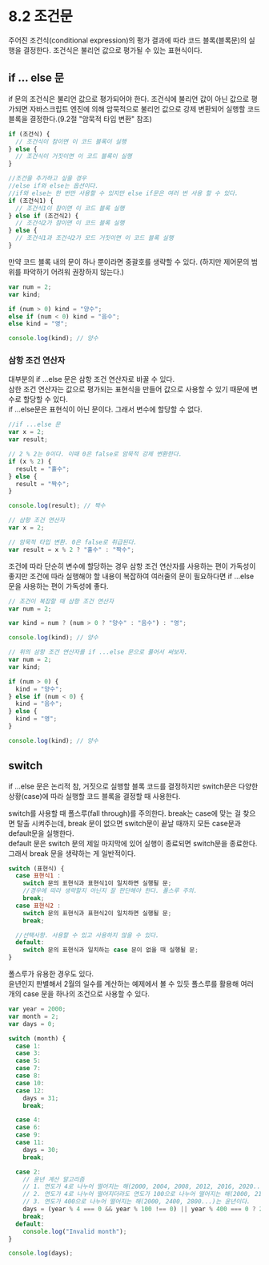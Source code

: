 # 8.2 조건문

주어진 조건식(conditional expression)의 평가 결과에 따라 코드 블록(블록문)의 실행을 결정한다. 조건식은 불리언 값으로 평가될 수 있는 표현식이다.

## if ... else 문

if 문의 조건식은 불리언 값으로 평가되어야 한다. 조건식에 불리언 값이 아닌 값으로 평가되면 자바스크립트 엔진에 의해 암묵적으로 불리언 값으로 강제 변환되어 실행할 코드 블록을 결정한다.(9.2절 "암묵적 타입 변환" 참조)

```js
if (조건식) {
  // 조건식이 참이면 이 코드 블록이 실행
} else {
  // 조건식이 거짓이면 이 코드 블록이 실행
}

//조건을 추가하고 싶을 경우
//else if와 else는 옵션이다.
//if와 else는 한 번만 사용할 수 있지만 else if문은 여러 번 사용 할 수 있다.
if (조건식1) {
  // 조건식1이 참이면 이 코드 블록 실행
} else if (조건식2) {
  // 조건식2가 참이면 이 코드 블록 실행
} else {
  // 조건식1과 조건식2가 모드 거짓이면 이 코드 블록 실행
}
```

만약 코드 블록 내의 문이 하나 뿐이라면 중괄호를 생략할 수 있다. (하지만 제어문의 범위를 파악하기 어려워 권장하지 않는다.)

```js
var num = 2;
var kind;

if (num > 0) kind = "양수";
else if (num < 0) kind = "음수";
else kind = "영";

console.log(kind); // 양수
```

### 삼항 조건 연산자

대부분의 if ...else 문은 삼항 조건 연산자로 바꿀 수 있다.  
삼한 조건 연산자는 값으로 평가되는 표현식을 만들어 값으로 사용할 수 있기 때문에 변수로 할당할 수 있다.  
if ...else문은 표현식이 아닌 문이다. 그래서 변수에 할당할 수 없다.

```js
//if ...else 문
var x = 2;
var result;

// 2 % 2는 0이다. 이때 0은 false로 암묵적 강제 변환한다.
if (x % 2) {
  result = "홀수";
} else {
  result = "짝수";
}

console.log(result); // 짝수
```

```js
// 삼항 조건 연산자
var x = 2;

// 암묵적 타입 변환. 0은 false로 취급된다.
var result = x % 2 ? "홀수" : "짝수";
```

조건에 따라 단순히 변수에 할당하는 경우 삼항 조건 연산자를 사용하는 편이 가독성이 좋지만 조건에 따라 실행해야 할 내용이 복잡하여 여러줄의 문이 필요하다면 if ...else 문을 사용하는 편이 가독성에 좋다.

```js
// 조건이 복잡할 때 삼항 조건 연산자
var num = 2;

var kind = num ? (num > 0 ? "양수" : "음수") : "영";

console.log(kind); // 양수
```

```js
// 위의 삼항 조건 연산자를 if ...else 문으로 풀어서 써보자.
var num = 2;
var kind;

if (num > 0) {
  kind = "양수";
} else if (num < 0) {
  kind = "음수";
} else {
  kind = "영";
}

console.log(kind); // 양수
```

## switch

if ...else 문은 논리적 참, 거짓으로 실행할 블록 코드를 결정하지만 switch문은 다양한 상황(case)에 따라 실행할 코드 블록을 결정할 때 사용한다.

switch를 사용할 때 폴스루(fall through)를 주의한다. break는 case에 맞는 걸 찾으면 탈출 시켜주는데, break 문이 없으면 switch문이 끝날 때까지 모든 case문과 default문을 실행한다.  
default 문은 switch 문의 제일 마지막에 있어 실행이 종료되면 switch문을 종료한다. 그래서 break 문을 생략하는 게 일반적이다.

```js
switch (표현식) {
  case 표현식1 :
    switch 문의 표현식과 표현식1이 일치하면 실행될 문;
    //경우에 따라 생략할지 아닌지 잘 판단해야 한다. 폴스루 주의.
    break;
  case 표현식2 :
    switch 문의 표현식과 표현식2이 일치하면 실행될 문;
    break;

  //선택사항. 사용할 수 있고 사용하지 않을 수 있다.
  default:
    switch 문의 표현식과 일치하는 case 문이 없을 때 실행될 문;
}
```

폴스루가 유용한 경우도 있다.  
윤년인지 판별해서 2월의 일수를 계산하는 예제에서 볼 수 있듯 폴스루를 활용해 여러 개의 case 문을 하나의 조건으로 사용할 수 있다.

```js
var year = 2000;
var month = 2;
var days = 0;

switch (month) {
  case 1:
  case 3:
  case 5:
  case 7:
  case 8:
  case 10:
  case 12:
    days = 31;
    break;

  case 4:
  case 6:
  case 9:
  case 11:
    days = 30;
    break;

  case 2:
    // 윤년 계산 알고리즘
    // 1. 연도가 4로 나누어 떨어지는 해(2000, 2004, 2008, 2012, 2016, 2020...)는 윤년이다.
    // 2. 연도가 4로 나누어 떨어지더라도 연도가 100으로 나누어 떨어지는 해(2000, 2100, 2200)는 평년이다.
    // 3. 연도가 400으로 나누어 떨어지는 해(2000, 2400, 2800...)는 윤년이다.
    days = (year % 4 === 0 && year % 100 !== 0) || year % 400 === 0 ? 29 : 28;
    break;
  default:
    console.log("Invalid month");
}

console.log(days);
```
